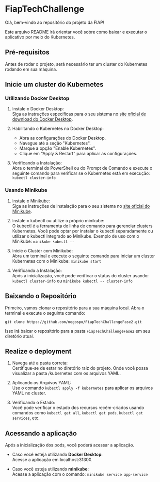 # FiapTechChallenge

Olá, bem-vindo ao repositório do projeto da FIAP!

Este arquivo README irá orientar você sobre como baixar e executar o aplicativo por meio do Kubernetes.

## Pré-requisitos

Antes de rodar o projeto, será necessário ter um cluster do Kubernetes rodando em sua máquina.

## Inicie um cluster do Kubernetes

### Utilizando Docker Desktop

1. Instale o Docker Desktop:  
   Siga as instruções específicas para o seu sistema no [site oficial de download do Docker Desktop](https://www.docker.com/products/docker-desktop/).

2. Habilitando o Kubernetes no Docker Desktop:

   - Abra as configurações do Docker Desktop.
   - Navegue até a seção "Kubernetes".
   - Marque a opção "Enable Kubernetes".
   - Clique em "Apply & Restart" para aplicar as configurações.

3. Verificando a Instalação:  
    Abra o terminal do PowerShell ou do Prompt de Comando e execute o seguinte comando para verificar se o Kubernetes está em execução:  
   `kubectl cluster-info`

### Usando Minikube

1. Instale o Minikube:  
   Siga as instruções de instalação para o seu sistema no [site oficial do Minikube](https://minikube.sigs.k8s.io/docs/start/).

2. Instale o kubectl ou utilize o próprio minikube:  
   O kubectl é a ferramenta de linha de comando para gerenciar clusters Kubernetes. Você pode optar por instalar o kubectl separadamente ou utilizar o kubectl integrado ao Minikube. Exemplo de uso com o Minikube:
   `minikube kubectl --`

3. Inicie o Cluster com Minikube:  
    Abra um terminal e execute o seguinte comando para iniciar um cluster Kubernetes com o Minikube:
   `minikube start`

4. Verificando a Instalação:  
   Após a inicialização, você pode verificar o status do cluster usando:  
   `kubectl cluster-info` ou `minikube kubectl -- cluster-info`

## Baixando o Repositório

Primeiro, vamos clonar o repositório para a sua máquina local. Abra o terminal e execute o seguinte comando:

`git clone https://github.com/negospo/FiapTechChallengeFase2.git`

Isso irá baixar o repositório para a pasta `FiapTechChallengeFase2` em seu diretório atual.

## Realize o deployment

1. Navega até a pasta correta:  
   Certifique-se de estar no diretório raiz do projeto. Onde você possa visualizar a pasta /kubernetes com os arquivos YAML.

2. Aplicando os Arquivos YAML:  
   Use o comando `kubectl apply -f kubernetes` para aplicar os arquivos YAML no cluster.

3. Verificando o Estado:  
   Você pode verificar o estado dos recursos recém-criados usando comandos como `kubectl get all`, `kubectl get pods`, `kubectl get services`, etc.

## Acessando a aplicação

Após a inicialização dos pods, você poderá acessar a aplicação.

- Caso você esteja utilizando **Docker Desktop**:  
  Acesse a aplicação em localhost:31300.

- Caso você esteja utilizando **minikube**:  
  Acesse a aplicação com o comando: `minikube service app-service`
